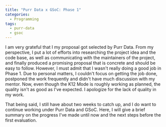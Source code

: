 ```yaml
---
title: "Purr Data x GSoC: Phase 1"
categories:
  - Programming
tags:
  - purr-data
  - gsoc
---
```


I am very grateful that I my proposal got selected by Purr Data. From my perspective, I put a lot of efforts into researching the project idea and the code base, as well as communicating with the maintainers of the project, and finally produced a promising proposal that is concrete and should be easy to follow. However, I must admit that I wasn't really doing a good job in Phase 1. Due to personal matters, I couldn't focus on getting the job done, postponed the work frequently and didn't have much discussion with my mentor. Now, even though the K12 Mode is roughly working as planned, the quality isn't as good as I've expected. I apologize for the lack of quality in my work.

That being said, I still have about two weeks to catch up, and I do want to continue working under Purr Data and GSoC. Here, I will give a brief summary on the progress I've made until now and the next steps before the first evaluation.

